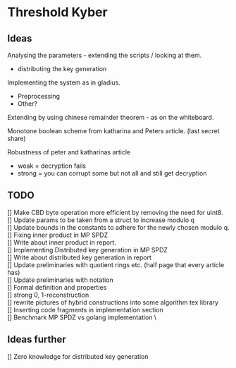 # Threshold Kyber


## Ideas
Analysing the parameters - extending the scripts / looking at them. 
- distributing the key generation 

Implementing the system as in gladius.
- Preprocessing
- Other?

Extending by using chinese remainder theorem - as on the whiteboard.

Monotone boolean scheme from katharina and Peters article. (last secret share)

Robustness of peter and katharinas article
- weak = decryption fails
- strong = you can corrupt some but not all and still get decryption


## TODO
[] Make CBD byte operation more efficient by removing the need for uint8. \
[] Update params to be taken from a struct to increase modulo q \
[] Update bounds in the constants to adhere for the newly chosen modulo q. \
[] Fixing inner product in MP SPDZ \
[] Write about inner product in report. \
[] Implementing Distributed key generation in MP SPDZ \
[] Write about distributed key generation in report \
[] Update preliminaries with quotient rings etc. (half page that every article has) \
[] Update preliminaries with notation \
[] Formal definition and properties \
[] strong 0, 1-reconstruction \
[] rewrite pictures of hybrid constructions into some algorithm tex library \
[] Inserting code fragments in implementation section \
[] Benchmark MP SPDZ vs golang implementation \


## Ideas further
[] Zero knowledge for distributed key generation

